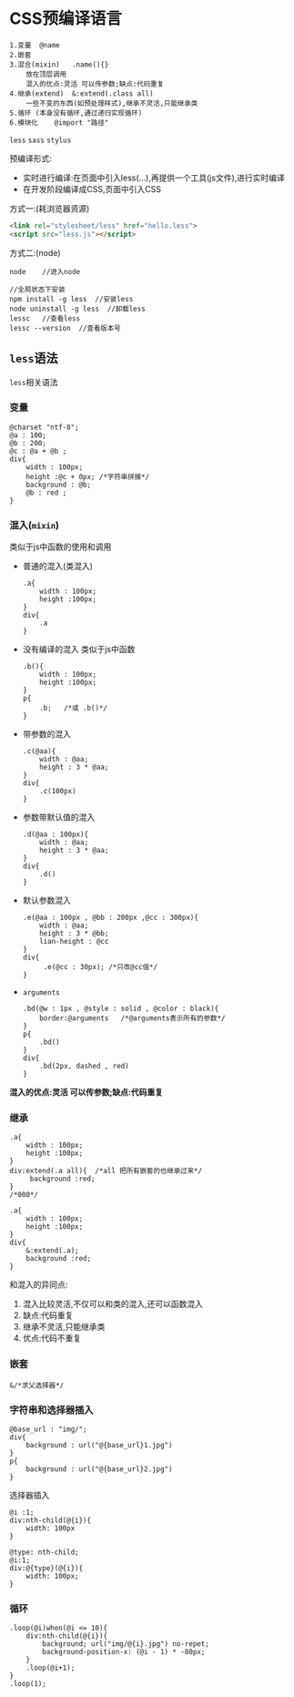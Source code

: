 # CSS预编译语言

```text
1.变量  @name
2.嵌套
3.混合(mixin)   .name(){}
    放在顶层调用
    混入的优点:灵活 可以传参数;缺点:代码重复
4.继承(extend)  &:extend(.class all)
    一些不变的东西(如预处理样式),继承不灵活,只能继承类
5.循环 (本身没有循环,通过递归实现循环)
6.模块化    @import "路径"
```

`less`  `sass`  `stylus`

预编译形式:

- 实时进行编译:在页面中引入less(...),再提供一个工具(js文件),进行实时编译
- 在开发阶段编译成CSS,页面中引入CSS

方式一:(耗浏览器资源)

```html
<link rel="stylesheet/less" href="hello.less">
<script src="less.js"></script>
```

方式二:(node)

```text
node    //进入node

//全局状态下安装
npm install -g less  //安装less
node uninstall -g less  //卸载less
lessc   //查看less
lessc --version  //查看版本号
```

## `less`语法

`less`相关语法

### 变量

```less
@charset "ntf-8";
@a : 100;
@b : 200;
@c : @a + @b ;
div{
    width : 100px;
    height :@c + 0px; /*字符串拼接*/
    background : @b;
    @b : red ;
}
```

### 混入(`mixin`)

类似于js中函数的使用和调用

- 普通的混入(类混入)

  ```less
  .a{
      width : 100px;
      height :100px;
  }
  div{
      .a
  }
  ```

- 没有编译的混入   类似于js中函数

  ```less
  .b(){
      width : 100px;
      height :100px;
  }
  p{
      .b;   /*或 .b()*/
  }
  ```

- 带参数的混入

  ```less
  .c(@aa){
      width : @aa;
      height : 3 * @aa;
  }
  div{
      .c(100px)
  }
  ```

- 参数带默认值的混入

  ```less
  .d(@aa : 100px){
      width : @aa;
      height : 3 * @aa;
  }
  div{
      .d()
  }
  ```

- 默认参数混入

  ```less
  .e(@aa : 100px , @bb : 200px ,@cc : 300px){
      width : @aa;
      height : 3 * @bb;
      lian-height : @cc
  }
  div{
       .e(@cc : 30px); /*只改@cc值*/
  }
  ```

- `arguments`

  ```less
  .bd(@w : 1px , @style : solid , @color : black){
      border:@arguments   /*@arguments表示所有的参数*/
  }
  p{
      .bd()
  }
  div{
      .bd(2px, dashed , red)
  }
  ```

**混入的优点:灵活 可以传参数;缺点:代码重复**

### 继承

```less
.a{
    width : 100px;
    height :100px;
}
div:extend(.a all){  /*all 把所有嵌套的也继承过来*/
     background :red;
}
/*000*/
```

```less
.a{
    width : 100px;
    height :100px;
}
div{
    &:extend(.a);
    background :red;
}
```

和混入的异同点:

1. 混入比较灵活,不仅可以和类的混入,还可以函数混入
2. 缺点:代码重复
3. 继承不灵活,只能继承类
4. 优点:代码不重复

### 嵌套

```less
&/*求父选择器*/
```

### 字符串和选择器插入

```less
@base_url : "img/";
div{
    background : url("@{base_url}1.jpg")
}
p{
    background : url("@{base_url}2.jpg")
}
```

选择器插入

```less
@i :1;
div:nth-child(@{i}){
    width: 100px
}
```

```less
@type: nth-child;
@i:1;
div:@{type}(@{i}){
    width: 100px;
}
```

### 循环

```less
.loop(@i)when(@i <= 10){
    div:nth-child(@{i}){
        background; url("img/@{i}.jpg") no-repet;
        background-position-x: (@i - 1) * -80px;
    }
    .loop(@i+1);
}
.loop(1);
```
